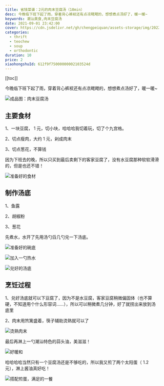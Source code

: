 ```yaml
---
title: 省钱菜谱：2元的肉末豆腐汤（10min）
desc: 今晚临下班下起了雨，穿着背心裤衩还有点凉飕飕的，想想煮点汤好了，暖一暖~
keywords: 潮汕美食,肉末豆腐汤
date: 2021-09-01 23:42:00
cover: https://cdn.jsdelivr.net/gh/chengpeiquan/assets-storage/img/2022/02/20220215010601.jpg
categories:
  - thrift
  - teochew
  - soup
  - orthodontic
duration: 10
price: 2
xiaohongshuId: 612f9f75000000002103524d
---
```


[[toc]]

今晚临下班下起了雨，穿着背心裤衩还有点凉飕飕的，想想煮点汤好了，暖一暖~

![成品图：肉末豆腐汤](https://cdn.jsdelivr.net/gh/chengpeiquan/assets-storage/img/2022/02/20220215010615.jpg)

## 主要食材

1、一块豆腐， 1 元，切小块，哈哈哈我切着玩，切了个九宫格。

2、切点瘦肉，大约 1 元，剁成肉末

3、切点葱花，不算钱

因为下班去的晚，所以只买到最后卖剩下的客家豆腐了，没有水豆腐那种软软滑滑的，但是也还不错！

![准备好的食材](https://cdn.jsdelivr.net/gh/chengpeiquan/assets-storage/img/2022/02/20220215010613.jpg)

## 制作汤底

1、鱼露

2、胡椒粉

3、葱花

先煮水，水开了先用汤勺舀几勺兑一下汤底。

![准备好的碗底](https://cdn.jsdelivr.net/gh/chengpeiquan/assets-storage/img/2022/02/20220215010618.jpg)

![加入一勺热水](https://cdn.jsdelivr.net/gh/chengpeiquan/assets-storage/img/2022/02/20220215010619.jpg)

![兑好的汤底](https://cdn.jsdelivr.net/gh/chengpeiquan/assets-storage/img/2022/02/20220215010620.jpg)

## 烹饪过程

1、兑好汤底就可以下豆腐了，因为不是水豆腐，客家豆腐稍微偏固体（也不算硬，不知道用个什么形容词……），所以可以稍微煮几分钟，好了就捞出来放到汤底里

2、肉末用笊篱盛着，筷子辅助烫熟就可以了

![烫熟肉末](https://cdn.jsdelivr.net/gh/chengpeiquan/assets-storage/img/2022/02/20220215010614.jpg)

最后再淋上一勺潮汕特色的蒜头油，美滋滋！

![好暖和](https://cdn.jsdelivr.net/gh/chengpeiquan/assets-storage/img/2022/02/20220215010616.jpg)

哈哈哈哈当然只有一个豆腐汤还是不够吃的，所以我又煎了两个太阳蛋（ 1.2 元），淋上酱油真好吃！

![搭配煎蛋，满足的一餐](https://cdn.jsdelivr.net/gh/chengpeiquan/assets-storage/img/2022/02/20220215010617.jpg)
